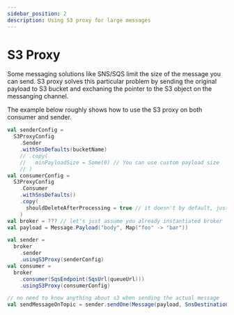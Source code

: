 ```yaml
---
sidebar_position: 2
description: Using S3 proxy for large messages
---
```


# S3 Proxy

Some messaging solutions like SNS/SQS limit the size of the message you can send. S3 proxy solves this particular problem by sending the original payload to S3 bucket and exchaning the pointer to the S3 object on the messanging channel.  

The example below roughly shows how to use the S3 proxy on both consumer and sender.

```scala
val senderConfig =
  S3ProxyConfig
    .Sender
    .withSnsDefaults(bucketName)
    // .copy(
    //   minPayloadSize = Some(0) // You can use custom payload size
    // )
val consumerConfig =
  S3ProxyConfig
    .Consumer
    .withSnsDefaults()
    .copy(
      shouldDeleteAfterProcessing = true // it doesn't by default, just in case there's more listeners
    )
val broker = ??? // let's just assume you already instantiated broker
val payload = Message.Payload("body", Map("foo" -> "bar"))

val sender = 
  broker
    .sender
    .usingS3Proxy(senderConfig)
val consumer = 
  broker
    .consumer(SqsEndpoint(SqsUrl(queueUrl)))
    .usingS3Proxy(consumerConfig)

// no need to know anything about s3 when sending the actual message
val sendMessageOnTopic = sender.sendOne(Message(payload, SnsDestination(SnsArn(topicArn))).widen)
```
